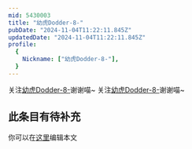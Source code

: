 ```yaml
---
mid: 5430003
title: "幼虎Dodder-8-"
pubDate: "2024-11-04T11:22:11.845Z"
updatedDate: "2024-11-04T11:22:11.845Z"
profile:
  {
    Nickname: ["幼虎Dodder-8-"],
  }
---
```


关注[幼虎Dodder-8-](https://space.bilibili.com/5430003)谢谢喵~ 关注[幼虎Dodder-8-](https://space.bilibili.com/5430003)谢谢喵~

## 此条目有待补充
你可以在[这里](https://github.com/Yuhanawa/VTuber.ICU-Content/edit/master/v/幼虎Dodder-8-/index.md)编辑本文
